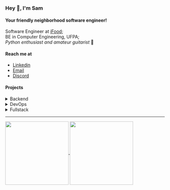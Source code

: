 ### Hey 👋, I'm Sam
#### Your friendly neighborhood software engineer!

Software Engineer at [iFood](https://www.linkedin.com/company/ifood-/);<br>
BE in Computer Engineering, UFPA;<br>
*Python enthusiast and amateur guitarist* 🎸

#### Reach me at
- [Linkedin](https://www.linkedin.com/in/samanthalasilva/)
- [Email](mailto:samanthaathayde@hotmail.com)
- [Discord](discordapp.com/users/350073469658071072)

#### Projects

<details>
  <summary>Backend</summary>
  
  1. [Simple shop simulation](https://github.com/CylonSam/go-shop) &rarr; Go, PostgreSQL.
  2. [Hanging Game with Web Scraping](https://github.com/CylonSam/Scrap-Forca) &rarr; Python, BeautifulSoup.
  3. [Battleship Game](https://github.com/CylonSam/Battleship.git) &rarr; Java.
  4. [Calculator](https://github.com/CylonSam/Calculadora) &rarr; Java, Swing.

</details>

<!-- <details>
  <summary>Frontend</summary>

</details> -->

<details>
  <summary>DevOps</summary>
  
  1. [Terraform Pub/Sub](https://github.com/CylonSam/terraform-pubsub) &rarr; Terraform, Google Cloud Pub/Sub, Github Actions.

</details>

<details>
  <summary>Fullstack</summary>
  
  1. [Index Card Generator](https://github.com/CylonSam/ficat-vue) &rarr; MySQL, Node, Vue, Nuxt.

</details>

---

<a href="https://github.com/anuraghazra/github-readme-stats">
  <img height=200 align="center" src="https://github-readme-stats.vercel.app/api?username=cylonsam" />
</a>
<a href="https://github.com/anuraghazra/convoychat">
  <img height=200 align="center" src="https://github-readme-stats.vercel.app/api/top-langs?username=cylonsam&layout=compact&langs_count=8&card_width=320" />
</a>

